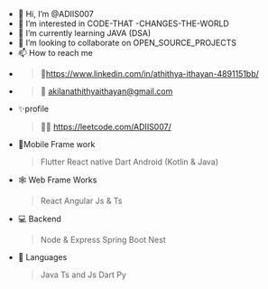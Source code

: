 - 👋 Hi, I’m @ADIIS007
- 👀 I’m interested in CODE-THAT -CHANGES-THE-WORLD
- 🌱 I’m currently learning JAVA (DSA)
- 💞️ I’m looking to collaborate on OPEN_SOURCE_PROJECTS
- 📫 How to reach me
- >🔗https://www.linkedin.com/in/athithya-ithayan-4891151bb/
- >📨 akilanathithyaithayan@gmail.com
- ✨profile
  >👩‍💻 https://leetcode.com/ADIIS007/
- 📱Mobile Frame work
  > Flutter
  > React native Dart
  > Android (Kotlin & Java)
- 🕸️ Web Frame Works
  > React
  > Angular
  > Js & Ts
- 💻 Backend
  > Node & Express
  > Spring Boot
  > Nest
- 🐍 Languages
  > Java
  > Ts and Js
  > Dart
  > Py
  

<!---
ADIIS007/ADIIS007 is a ✨ special ✨ repository because its `README.md` (this file) appears on your GitHub profile.
You can click the Preview link to take a look at your changes.
--->
